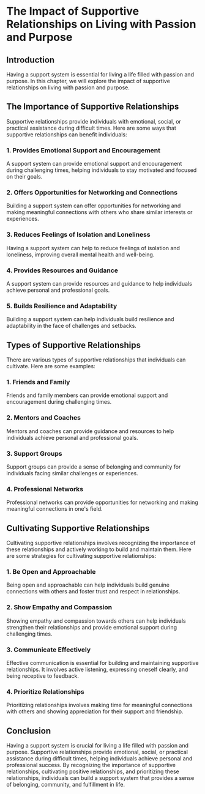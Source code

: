 The Impact of Supportive Relationships on Living with Passion and Purpose
==============================================================================================================

Introduction
------------

Having a support system is essential for living a life filled with passion and purpose. In this chapter, we will explore the impact of supportive relationships on living with passion and purpose.

The Importance of Supportive Relationships
------------------------------------------

Supportive relationships provide individuals with emotional, social, or practical assistance during difficult times. Here are some ways that supportive relationships can benefit individuals:

### 1. Provides Emotional Support and Encouragement

A support system can provide emotional support and encouragement during challenging times, helping individuals to stay motivated and focused on their goals.

### 2. Offers Opportunities for Networking and Connections

Building a support system can offer opportunities for networking and making meaningful connections with others who share similar interests or experiences.

### 3. Reduces Feelings of Isolation and Loneliness

Having a support system can help to reduce feelings of isolation and loneliness, improving overall mental health and well-being.

### 4. Provides Resources and Guidance

A support system can provide resources and guidance to help individuals achieve personal and professional goals.

### 5. Builds Resilience and Adaptability

Building a support system can help individuals build resilience and adaptability in the face of challenges and setbacks.

Types of Supportive Relationships
---------------------------------

There are various types of supportive relationships that individuals can cultivate. Here are some examples:

### 1. Friends and Family

Friends and family members can provide emotional support and encouragement during challenging times.

### 2. Mentors and Coaches

Mentors and coaches can provide guidance and resources to help individuals achieve personal and professional goals.

### 3. Support Groups

Support groups can provide a sense of belonging and community for individuals facing similar challenges or experiences.

### 4. Professional Networks

Professional networks can provide opportunities for networking and making meaningful connections in one's field.

Cultivating Supportive Relationships
------------------------------------

Cultivating supportive relationships involves recognizing the importance of these relationships and actively working to build and maintain them. Here are some strategies for cultivating supportive relationships:

### 1. Be Open and Approachable

Being open and approachable can help individuals build genuine connections with others and foster trust and respect in relationships.

### 2. Show Empathy and Compassion

Showing empathy and compassion towards others can help individuals strengthen their relationships and provide emotional support during challenging times.

### 3. Communicate Effectively

Effective communication is essential for building and maintaining supportive relationships. It involves active listening, expressing oneself clearly, and being receptive to feedback.

### 4. Prioritize Relationships

Prioritizing relationships involves making time for meaningful connections with others and showing appreciation for their support and friendship.

Conclusion
----------

Having a support system is crucial for living a life filled with passion and purpose. Supportive relationships provide emotional, social, or practical assistance during difficult times, helping individuals achieve personal and professional success. By recognizing the importance of supportive relationships, cultivating positive relationships, and prioritizing these relationships, individuals can build a support system that provides a sense of belonging, community, and fulfillment in life.
